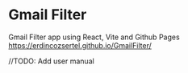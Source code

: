 # Gmail Filter
 Gmail Filter app using React, Vite and Github Pages
 https://erdincozsertel.github.io/GmailFilter/
 
 //TODO: Add user manual
